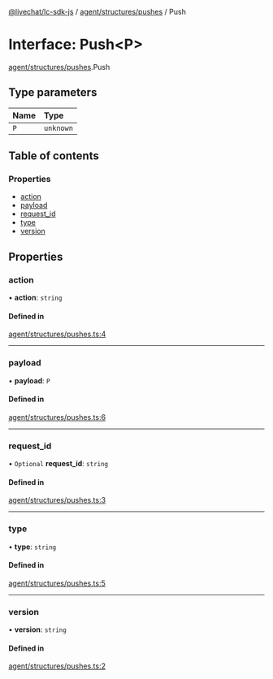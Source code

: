 [@livechat/lc-sdk-js](../README.md) / [agent/structures/pushes](../modules/agent_structures_pushes.md) / Push

# Interface: Push<P\>

[agent/structures/pushes](../modules/agent_structures_pushes.md).Push

## Type parameters

| Name | Type |
| :------ | :------ |
| `P` | `unknown` |

## Table of contents

### Properties

- [action](agent_structures_pushes.Push.md#action)
- [payload](agent_structures_pushes.Push.md#payload)
- [request\_id](agent_structures_pushes.Push.md#request_id)
- [type](agent_structures_pushes.Push.md#type)
- [version](agent_structures_pushes.Push.md#version)

## Properties

### action

• **action**: `string`

#### Defined in

[agent/structures/pushes.ts:4](https://github.com/livechat/lc-sdk-js/blob/d267eeb/src/agent/structures/pushes.ts#L4)

___

### payload

• **payload**: `P`

#### Defined in

[agent/structures/pushes.ts:6](https://github.com/livechat/lc-sdk-js/blob/d267eeb/src/agent/structures/pushes.ts#L6)

___

### request\_id

• `Optional` **request\_id**: `string`

#### Defined in

[agent/structures/pushes.ts:3](https://github.com/livechat/lc-sdk-js/blob/d267eeb/src/agent/structures/pushes.ts#L3)

___

### type

• **type**: `string`

#### Defined in

[agent/structures/pushes.ts:5](https://github.com/livechat/lc-sdk-js/blob/d267eeb/src/agent/structures/pushes.ts#L5)

___

### version

• **version**: `string`

#### Defined in

[agent/structures/pushes.ts:2](https://github.com/livechat/lc-sdk-js/blob/d267eeb/src/agent/structures/pushes.ts#L2)
